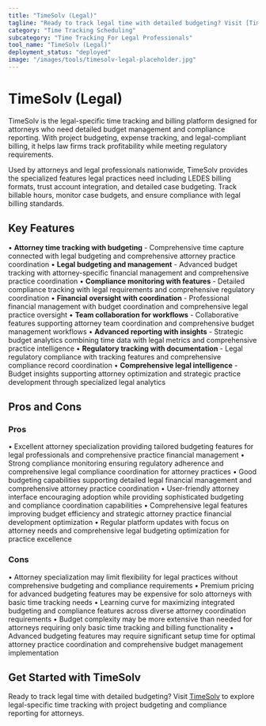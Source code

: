 ```yaml
---
title: "TimeSolv (Legal)"
tagline: "Ready to track legal time with detailed budgeting? Visit [TimeSolv](https://www.timesolv.com) to explore legal-specific time tracking with project bud..."
category: "Time Tracking Scheduling"
subcategory: "Time Tracking For Legal Professionals"
tool_name: "TimeSolv (Legal)"
deployment_status: "deployed"
image: "/images/tools/timesolv-legal-placeholder.jpg"
---
```


# TimeSolv (Legal)

TimeSolv is the legal-specific time tracking and billing platform designed for attorneys who need detailed budget management and compliance reporting. With project budgeting, expense tracking, and legal-compliant billing, it helps law firms track profitability while meeting regulatory requirements.

Used by attorneys and legal professionals nationwide, TimeSolv provides the specialized features legal practices need including LEDES billing formats, trust account integration, and detailed case budgeting. Track billable hours, monitor case budgets, and ensure compliance with legal billing standards.

## Key Features

• **Attorney time tracking with budgeting** - Comprehensive time capture connected with legal budgeting and comprehensive attorney practice coordination
• **Legal budgeting and management** - Advanced budget tracking with attorney-specific financial management and comprehensive practice coordination
• **Compliance monitoring with features** - Detailed compliance tracking with legal requirements and comprehensive regulatory coordination
• **Financial oversight with coordination** - Professional financial management with budget coordination and comprehensive legal practice oversight
• **Team collaboration for workflows** - Collaborative features supporting attorney team coordination and comprehensive budget management workflows
• **Advanced reporting with insights** - Strategic budget analytics combining time data with legal metrics and comprehensive practice intelligence
• **Regulatory tracking with documentation** - Legal regulatory compliance with tracking features and comprehensive compliance record coordination
• **Comprehensive legal intelligence** - Budget insights supporting attorney optimization and strategic practice development through specialized legal analytics

## Pros and Cons

### Pros
• Excellent attorney specialization providing tailored budgeting features for legal professionals and comprehensive practice financial management
• Strong compliance monitoring ensuring regulatory adherence and comprehensive legal compliance coordination for attorney practices
• Good budgeting capabilities supporting detailed legal financial management and comprehensive attorney practice coordination
• User-friendly attorney interface encouraging adoption while providing sophisticated budgeting and compliance coordination capabilities
• Comprehensive legal features improving budget efficiency and strategic attorney practice financial development optimization
• Regular platform updates with focus on attorney needs and comprehensive legal budgeting optimization for practice excellence

### Cons
• Attorney specialization may limit flexibility for legal practices without comprehensive budgeting and compliance requirements
• Premium pricing for advanced budgeting features may be expensive for solo attorneys with basic time tracking needs
• Learning curve for maximizing integrated budgeting and compliance features across diverse attorney coordination requirements
• Budget complexity may be more extensive than needed for attorneys requiring only basic time tracking and billing functionality
• Advanced budgeting features may require significant setup time for optimal attorney practice coordination and comprehensive budget management implementation

## Get Started with TimeSolv

Ready to track legal time with detailed budgeting? Visit [TimeSolv](https://www.timesolv.com) to explore legal-specific time tracking with project budgeting and compliance reporting for attorneys.